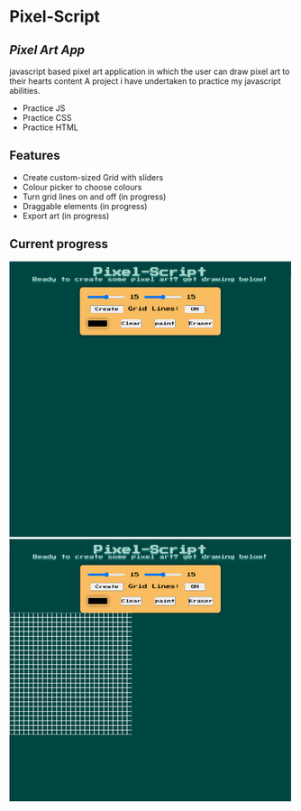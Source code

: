 # Pixel-Script
## _Pixel Art App_


javascript based pixel art application in which the user can draw pixel art to their hearts content 
A project i have undertaken to practice my javascript abilities.

- Practice JS
- Practice CSS
- Practice HTML 

## Features

- Create custom-sized Grid with sliders 
- Colour picker to choose colours 
- Turn grid lines on and off (in progress)
- Draggable elements (in progress)
- Export art (in progress)

## Current progress 


<img src="assets/currentstate1.png" width="500">

<img src="assets/currentstate2.png" width="500">

